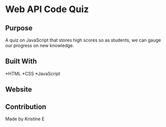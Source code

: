 # Web API Code Quiz

## Purpose
A quiz on JavaScript that stores high scores so as students, we can gauge our progress on new knowledge.

## Built With
*HTML
*CSS
*JavaScript

## Website

## Contribution
Made by Kristine E